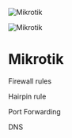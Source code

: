 ![Mikrotik](/images/mikrotik.png)

![Mikrotik](/images/mikrotik1.png)

# Mikrotik

Firewall rules

Hairpin rule

Port Forwarding

DNS

